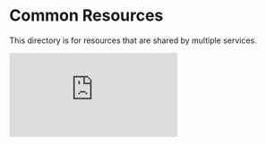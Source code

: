 # Common Resources

This directory is for resources that are shared by multiple services.


[![Analytics](https://kubernetes-site.appspot.com/UA-36037335-10/GitHub/Godeps/_workspace/src/github.com/rackspace/gophercloud/openstack/common/README.md?pixel)]()
